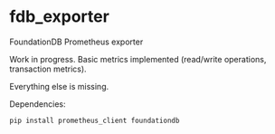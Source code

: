 # fdb_exporter
FoundationDB Prometheus exporter

Work in progress. Basic metrics implemented (read/write operations, transaction metrics).

Everything else is missing.

Dependencies:

    pip install prometheus_client foundationdb

